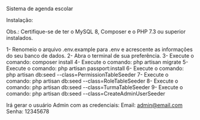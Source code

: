 Sistema de agenda escolar


Instalação:

Obs.: Certifique-se de ter o MySQL 8, Composer e o PHP 7.3 ou superior instalados.

1- Renomeio o arquivo .env.example para .env e acrescente as informações do seu banco de dados.
2- Abra o terminal de sua preferência.
3- Execute o comando: composer install
4- Execute o comando: php artisan migrate
5- Execute o comando: php artisan passport:install
6- Execute o comando: php artisan db:seed --class=PermissionTableSeeder
7- Execute o comando: php artisan db:seed --class=RoleTableSeeder
8- Execute o comando: php artisan db:seed --class=TurmaTableSeeder
9- Execute o comando: php artisan db:seed --class=CreateAdminUserSeeder

Irá gerar o usuário Admin com as credenciais:
Email: admin@email.com
Senha: 12345678
